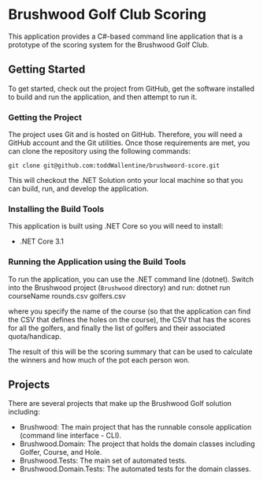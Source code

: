 # Brushwood Golf Club Scoring

This application provides a C#-based command line application that is a prototype of the scoring system for
the Brushwood Golf Club.

## Getting Started

To get started, check out the project from GitHub, get the software installed to build and run the application,
and then attempt to run it.

### Getting the Project

The project uses Git and is hosted on GitHub. Therefore, you will need a GitHub account and the Git utilities. Once
those requirements are met, you can clone the repository using the following commands:

    git clone git@github.com:toddWallentine/brushwoord-score.git

This will checkout the .NET Solution onto your local machine so that you can build, run, and develop the application.

### Installing the Build Tools

This application is built using .NET Core so you will need to install:

* .NET Core 3.1

### Running the Application using the Build Tools

To run the application, you can use the .NET command line (dotnet). Switch into the Brushwood project (`Brushwood` directory)
and run:
    dotnet run courseName rounds.csv golfers.csv

where you specify the name of the course (so that the application can find the CSV that defines the holes on the course),
the CSV that has the scores for all the golfers, and finally the list of golfers and their associated quota/handicap.

The result of this will be the scoring summary that can be used to calculate the winners and how much of the pot each person
won.

## Projects

There are several projects that make up the Brushwood Golf solution including:

* Brushwood: The main project that has the runnable console application (command line interface - CLI).
* Brushwood.Domain: The project that holds the domain classes including Golfer, Course, and Hole.
* Brushwood.Tests: The main set of automated tests.
* Brushwood.Domain.Tests: The automated tests for the domain classes.